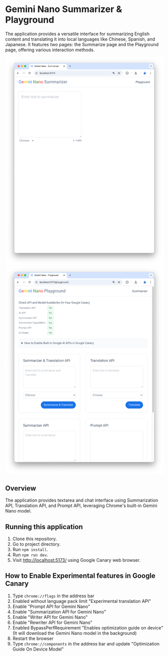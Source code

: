 # Gemini Nano Summarizer & Playground

The application provides a versatile interface for summarizing English content and translating it into local languages like Chinese, Spanish, and Japanese. It features two pages: the Summarize page and the Playground page, offering various interaction methods.

![Summarize Page](./public/screenshot-summarizer-view.png)
![Playground Page](./public/screenshot-playground-view.png)

## Overview

The application provides textarea and chat interface using Summarization API, Translation API, and Prompt API, leveraging Chrome's built-in Gemini Nano model.

## Running this application

1. Clone this repository.
2. Go to project directory.
3. Run `npm install`.
4. Run `npm run dev`.
5. Visit [http://localhost:5173/](http://localhost:5173/) using Google Canary web browser.

## How to Enable Experimental features in Google Canary

1. Type `chrome://flags` in the address bar
1. Enabled without language pack limit "Experimental translation API"
1. Enable "Prompt API for Gemini Nano"
1. Enable "Summarization API for Gemini Nano"
1. Enable "Writer API for Gemini Nano"
1. Enable "Rewriter API for Gemini Nano"
1. Enabled BypassPerfRequirement "Enables optimization guide on device" (It will download the Gemini Nano model in the background)
1. Restart the browser
1. Type `chrome://components` in the address bar and update "Optimization Guide On Device Model"